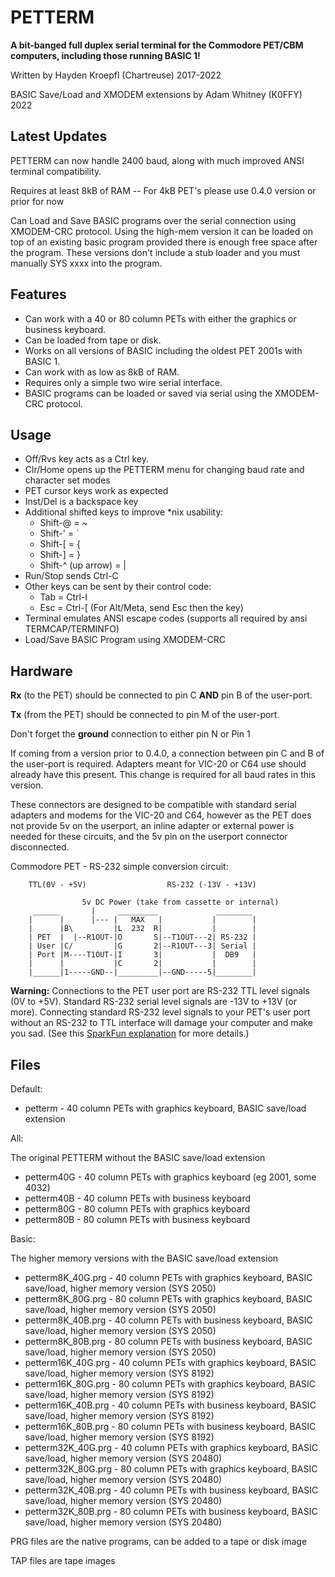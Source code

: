 # PETTERM

**A bit-banged full duplex serial terminal for the Commodore PET/CBM computers,
including those running BASIC 1!**

Written by Hayden Kroepfl (Chartreuse) 2017-2022

BASIC Save/Load and XMODEM extensions by Adam Whitney (K0FFY) 2022

## Latest Updates

PETTERM can now handle 2400 baud, along with much improved ANSI terminal compatibility.

Requires at least 8kB of RAM -- For 4kB PET's please use 0.4.0 version or prior for now

Can Load and Save BASIC programs over the serial connection using XMODEM-CRC protocol.
Using the high-mem version it can be loaded on top of an existing basic program provided
there is enough free space after the program. These versions don't include a stub loader
and you must manually SYS xxxx into the program.

## Features

- Can work with a 40 or 80 column PETs with either the graphics or business keyboard.
- Can be loaded from tape or disk.
- Works on all versions of BASIC including the oldest PET 2001s with BASIC 1.
- Can work with as low as 8kB of RAM.
- Requires only a simple two wire serial interface.
- BASIC programs can be loaded or saved via serial using the XMODEM-CRC protocol.

## Usage

- Off/Rvs key acts as a Ctrl key.
- Clr/Home opens up the PETTERM menu for changing baud rate and character set modes
- PET cursor keys work as expected
- Inst/Del is a backspace key
- Additional shifted keys to improve *nix usability:
    - Shift-@ = ~
    - Shift-' = `
    - Shift-[ = {
    - Shift-] = }
    - Shift-^ (up arrow) = |
- Run/Stop sends Ctrl-C
- Other keys can be sent by their control code:
    - Tab = Ctrl-I
    - Esc = Ctrl-[ (For Alt/Meta, send Esc then the key)
- Terminal emulates ANSI escape codes (supports all required by ansi TERMCAP/TERMINFO)
- Load/Save BASIC Program using XMODEM-CRC

## Hardware

**Rx** (to the PET) should be connected to pin C **AND** pin B of the user-port.

**Tx** (from the PET) should be connected to pin M of the user-port.

Don't forget the **ground** connection to either pin N or Pin 1

If coming from a version prior to 0.4.0, a connection between pin C and B of the user-port is required. Adapters meant for VIC-20 or C64 use should already have this present.
This change is required for all baud rates in this version.

These connectors are designed to be compatible with standard serial adapters and modems for the VIC-20 and C64, however as the PET does not provide 5v on the userport, an
inline adapter or external power is needed for these circuits, and the 5v pin on the userport connector disconnected. 

Commodore PET - RS-232 simple conversion circuit:

```
    TTL(0V - +5V)                  RS-232 (-13V - +13V)

                5v DC Power (take from cassette or internal)
     ______       |     _________             ________
    |      |      |--- |   MAX   |           |        |
    |      |B\         |L  232  R|           |        |
    | PET  |  |--R1OUT-|O       S|--T1OUT---2| RS-232 |
    | User |C/         |G       2|--R1OUT---3| Serial |
    | Port |M----T1OUT-|I       3|           |  DB9   |
    |      |           |C       2|           |        |
    |______|1-----GND--|_________|--GND-----5|________|
```

**Warning:** Connections to the PET user port are RS-232 TTL level signals (0V to +5V). Standard RS-232 serial level signals are -13V to +13V (or more). Connecting standard RS-232 level signals to your PET's user port without an RS-232 to TTL interface will damage your computer and make you sad. (See this [SparkFun explanation](https://www.sparkfun.com/tutorials/215) for more details.)


## Files

Default:

- petterm - 40 column PETs with graphics keyboard, BASIC save/load extension

All:

The original PETTERM without the BASIC save/load extension

- petterm40G - 40 column PETs with graphics keyboard (eg 2001, some 4032)
- petterm40B - 40 column PETs with business keyboard
- petterm80G - 80 column PETs with graphics keyboard
- petterm80B - 80 column PETs with business keyboard

Basic:

The higher memory versions with the BASIC save/load extension

- petterm8K_40G.prg - 40 column PETs with graphics keyboard, BASIC save/load, higher memory version (SYS 2050)
- petterm8K_80G.prg - 80 column PETs with graphics keyboard, BASIC save/load, higher memory version (SYS 2050)
- petterm8K_40B.prg - 40 column PETs with business keyboard, BASIC save/load, higher memory version (SYS 2050)
- petterm8K_80B.prg - 80 column PETs with business keyboard, BASIC save/load, higher memory version (SYS 2050)
- petterm16K_40G.prg - 40 column PETs with graphics keyboard, BASIC save/load, higher memory version (SYS 8192)
- petterm16K_80G.prg - 80 column PETs with graphics keyboard, BASIC save/load, higher memory version (SYS 8192)
- petterm16K_40B.prg - 40 column PETs with business keyboard, BASIC save/load, higher memory version (SYS 8192)
- petterm16K_80B.prg - 80 column PETs with business keyboard, BASIC save/load, higher memory version (SYS 8192)
- petterm32K_40G.prg - 40 column PETs with graphics keyboard, BASIC save/load, higher memory version (SYS 20480)
- petterm32K_80G.prg - 80 column PETs with graphics keyboard, BASIC save/load, higher memory version (SYS 20480)
- petterm32K_40B.prg - 40 column PETs with business keyboard, BASIC save/load, higher memory version (SYS 20480)
- petterm32K_80B.prg - 80 column PETs with business keyboard, BASIC save/load, higher memory version (SYS 20480)

PRG files are the native programs, can be added to a tape or disk image

TAP files are tape images
